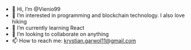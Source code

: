 - 👋 Hi, I’m @Vienio99
- 👀 I’m interested in programming and blockchain technology. I also love hiking
- 🌱 I’m currently learning React
- 💞️ I’m looking to collaborate on anything
- 📫 How to reach me: krystian.garwol11@gmail.com

<!---
Vienio99/Vienio99 is a ✨ special ✨ repository because its `README.md` (this file) appears on your GitHub profile.
You can click the Preview link to take a look at your changes.
--->
